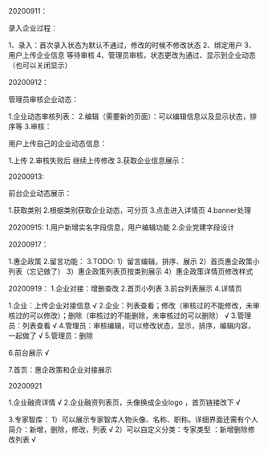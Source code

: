 20200911：

录入企业过程：

1、录入：首次录入状态为默认不通过，修改的时候不修改状态
2、绑定用户
3、用户上传企业信息 等待审核
4、管理员审核，状态更改为通过、显示到企业动态（也可以关闭显示）

20200912：

管理员审核企业动态：

1.企业动态审核列表：
2.编辑（需要新的页面）：可以编辑信息以及显示状态，排序等
3.审核：


用户上传自己的企业动态信息：

1.上传
2.审核失败后 继续上传修改
3.获取企业信息展示：


20200913:

前台企业动态展示：

1.获取类别
2.根据类别获取企业动态，可分页
3.点击进入详情页
4.banner处理

20200915:
1.用户新增实名字段信息，用户编辑功能
2.企业党建字段设计


20200917：

1.惠企政策
2.留言功能：
3.TODO:
1）留言编辑，排序、展示 
2）首页惠企政策小列表（忘记做了）
3）惠企政策列表页按类别展示
4）惠企政策详情页修改样式


20200919：
1.企业对接：增删查改
2.首页小列表
3.前台列表展示
4.详情页


1.企业：上传企业对接信息 √
2.企业：列表查看；修改（审核过的不能修改，未审核过的可以修改）；删除（审核过的不能删除，未审核过的可以删除） √
3.管理员：列表查看 √
4.管理员：审核编辑，可以修改状态，显示，排序，编辑内容，一起做了 √
5.管理员：删除 

6.前台展示 √


7.首页：惠企政策和企业对接展示 


20200921
 
1.企业融资详情 √
2.企业融资列表页，头像换成企业logo ，首页链接改下 √

3.专家智库：
1）可以展示专家智库人物头像、名称、职称。详细界面还需有个人简介：新增，删除，修改，列表 √
2）可以自定义分类：专家类型 ：新增删除修改列表 √












